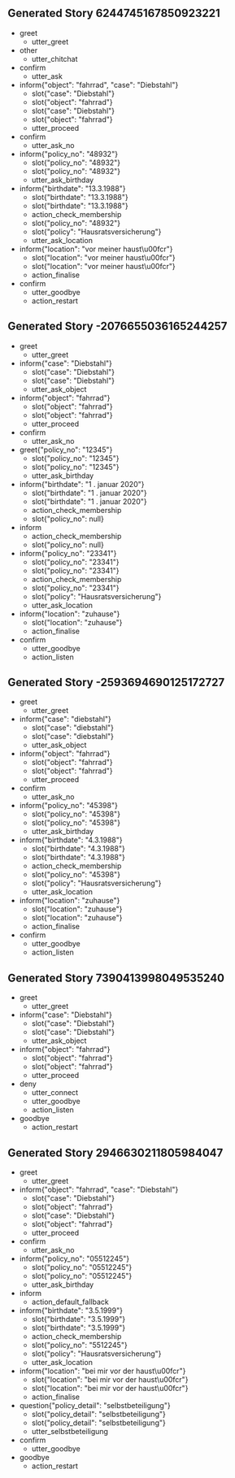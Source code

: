## Generated Story 6244745167850923221
* greet
    - utter_greet
* other
    - utter_chitchat   <!-- predicted: utter_ask -->
* confirm
    - utter_ask
* inform{"object": "fahrrad", "case": "Diebstahl"}
    - slot{"case": "Diebstahl"}
    - slot{"object": "fahrrad"}
    - slot{"case": "Diebstahl"}
    - slot{"object": "fahrrad"}
    - utter_proceed
* confirm
    - utter_ask_no
* inform{"policy_no": "48932"}
    - slot{"policy_no": "48932"}
    - slot{"policy_no": "48932"}
    - utter_ask_birthday
* inform{"birthdate": "13.3.1988"}
    - slot{"birthdate": "13.3.1988"}
    - slot{"birthdate": "13.3.1988"}
    - action_check_membership
    - slot{"policy_no": "48932"}
    - slot{"policy": "Hausratsversicherung"}
    - utter_ask_location
* inform{"location": "vor meiner haust\u00fcr"}
    - slot{"location": "vor meiner haust\u00fcr"}
    - slot{"location": "vor meiner haust\u00fcr"}
    - action_finalise
* confirm
    - utter_goodbye
    - action_restart


## Generated Story -2076655036165244257
* greet
    - utter_greet
* inform{"case": "Diebstahl"}
    - slot{"case": "Diebstahl"}
    - slot{"case": "Diebstahl"}
    - utter_ask_object
* inform{"object": "fahrrad"}
    - slot{"object": "fahrrad"}
    - slot{"object": "fahrrad"}
    - utter_proceed
* confirm
    - utter_ask_no
* greet{"policy_no": "12345"}
    - slot{"policy_no": "12345"}
    - slot{"policy_no": "12345"}
    - utter_ask_birthday
* inform{"birthdate": "1 . januar 2020"}
    - slot{"birthdate": "1 . januar 2020"}
    - slot{"birthdate": "1 . januar 2020"}
    - action_check_membership
    - slot{"policy_no": null}
* inform
    - action_check_membership
    - slot{"policy_no": null}
* inform{"policy_no": "23341"}
    - slot{"policy_no": "23341"}
    - slot{"policy_no": "23341"}
    - action_check_membership
    - slot{"policy_no": "23341"}
    - slot{"policy": "Hausratsversicherung"}
    - utter_ask_location
* inform{"location": "zuhause"}
    - slot{"location": "zuhause"}
    - action_finalise
* confirm
    - utter_goodbye
    - action_listen   <!-- predicted: action_restart -->


## Generated Story -2593694690125172727
* greet
    - utter_greet
* inform{"case": "diebstahl"}
    - slot{"case": "diebstahl"}
    - slot{"case": "diebstahl"}
    - utter_ask_object
* inform{"object": "fahrrad"}
    - slot{"object": "fahrrad"}
    - slot{"object": "fahrrad"}
    - utter_proceed
* confirm
    - utter_ask_no
* inform{"policy_no": "45398"}
    - slot{"policy_no": "45398"}
    - slot{"policy_no": "45398"}
    - utter_ask_birthday
* inform{"birthdate": "4.3.1988"}
    - slot{"birthdate": "4.3.1988"}
    - slot{"birthdate": "4.3.1988"}
    - action_check_membership
    - slot{"policy_no": "45398"}
    - slot{"policy": "Hausratsversicherung"}
    - utter_ask_location
* inform{"location": "zuhause"}
    - slot{"location": "zuhause"}
    - slot{"location": "zuhause"}
    - action_finalise
* confirm
    - utter_goodbye
    - action_listen   <!-- predicted: action_restart -->


## Generated Story 7390413998049535240
* greet
    - utter_greet
* inform{"case": "Diebstahl"}
    - slot{"case": "Diebstahl"}
    - slot{"case": "Diebstahl"}
    - utter_ask_object
* inform{"object": "fahrrad"}
    - slot{"object": "fahrrad"}
    - slot{"object": "fahrrad"}
    - utter_proceed
* deny
    - utter_connect
    - utter_goodbye
    - action_listen   <!-- predicted: action_restart -->
* goodbye
    - action_restart


## Generated Story 2946630211805984047
* greet
    - utter_greet
* inform{"object": "fahrrad", "case": "Diebstahl"}
    - slot{"case": "Diebstahl"}
    - slot{"object": "fahrrad"}
    - slot{"case": "Diebstahl"}
    - slot{"object": "fahrrad"}
    - utter_proceed
* confirm
    - utter_ask_no
* inform{"policy_no": "05512245"}
    - slot{"policy_no": "05512245"}
    - slot{"policy_no": "05512245"}
    - utter_ask_birthday
* inform
    - action_default_fallback   <!-- predicted: action_check_membership -->
* inform{"birthdate": "3.5.1999"}
    - slot{"birthdate": "3.5.1999"}
    - slot{"birthdate": "3.5.1999"}
    - action_check_membership
    - slot{"policy_no": "5512245"}
    - slot{"policy": "Hausratsversicherung"}
    - utter_ask_location
* inform{"location": "bei mir vor der haust\u00fcr"}
    - slot{"location": "bei mir vor der haust\u00fcr"}
    - slot{"location": "bei mir vor der haust\u00fcr"}
    - action_finalise
* question{"policy_detail": "selbstbeteiligung"}
    - slot{"policy_detail": "selbstbeteiligung"}
    - slot{"policy_detail": "selbstbeteiligung"}
    - utter_selbstbeteiligung
* confirm
    - utter_goodbye
* goodbye
    - action_restart


